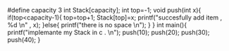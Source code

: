 #define capacity 3
int Stack[capacity];
int top=-1;
void push(int x){
    if(top<capacity-1){
        top=top+1;
        Stack[top]=x;
        printf("succesfully add item , %d \n" , x);
    }else{
        printf("there is no space \n");
    }
}
int main(){
    printf("implemante my Stack in c . \n");
    push(10);
    push(20);
    push(30);
    push(40);
}
